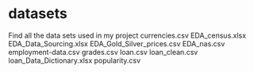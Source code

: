 # datasets
Find all the data sets used in my project
currencies.csv
EDA_census.xlsx
EDA_Data_Sourcing.xlsx
EDA_Gold_Silver_prices.csv
EDA_nas.csv
employment-data.csv
grades.csv
loan.csv
loan_clean.csv
loan_Data_Dictionary.xlsx
popularity.csv
